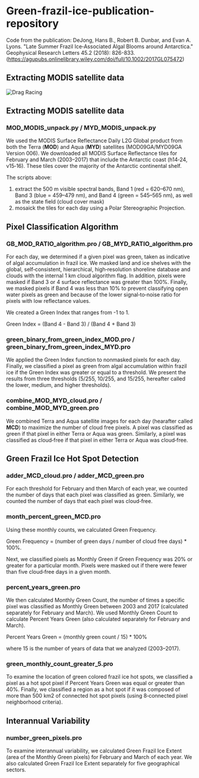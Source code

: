 # Green-frazil-ice-publication-repository
Code from the publication: DeJong, Hans B., Robert B. Dunbar, and Evan A. Lyons. "Late Summer Frazil Ice‐Associated Algal Blooms around Antarctica." Geophysical Research Letters 45.2 (2018): 826-833. (https://agupubs.onlinelibrary.wiley.com/doi/full/10.1002/2017GL075472)

## Extracting MODIS satellite data
![Drag Racing](Figures/Fig1_Landsat.png)

## Extracting MODIS satellite data
### MOD_MODIS_unpack.py / MYD_MODIS_unpack.py

We used the MODIS Surface Reflectance Daily L2G Global product from both the Terra (**MOD**) and Aqua (**MYD**) satellites (MOD09GA/MYD09GA Version 006). We downloaded all MODIS Surface Reflectance tiles for February and March (2003–2017) that include the Antarctic coast (h14‐24, v15‐16). These tiles cover the majority of the Antarctic continental shelf.

The scripts above:
1. extract the 500 m visible spectral bands, Band 1 (red = 620–670 nm), Band 3 (blue = 459–479 nm), and Band 4 (green = 545–565 nm), as well as the state field (cloud cover mask)
2. mosaick the tiles for each day using a Polar Stereographic Projection.

## Pixel Classification Algorithm

### GB_MOD_RATIO_algorithm.pro / GB_MYD_RATIO_algorithm.pro 

For each day, we determined if a given pixel was green, taken as indicative of algal accumulation in frazil ice. We masked land and ice shelves with the global, self‐consistent, hierarchical, high‐resolution shoreline database and clouds with the internal 1 km cloud algorithm flag. In addition, pixels were masked if Band 3 or 4 surface reflectance was greater than 100%. Finally, we masked pixels if Band 4 was less than 10% to prevent classifying open water pixels as green and because of the lower signal‐to‐noise ratio for pixels with low reflectance values.

We created a Green Index that ranges from -1 to 1.

Green Index = (Band 4 - Band 3) / (Band 4 + Band 3)

### green_binary_from_green_index_MOD.pro / green_binary_from_green_index_MYD.pro

We applied the Green Index function to nonmasked pixels for each day. Finally, we classified a pixel as green from algal accumulation within frazil ice if the Green Index was greater or equal to a threshold. We present the results from three thresholds (5/255, 10/255, and 15/255, hereafter called the lower, medium, and higher thresholds). 


###  combine_MOD_MYD_cloud.pro / combine_MOD_MYD_green.pro
We combined Terra and Aqua satellite images for each day (hearafter called **MCD**) to maximize the number of cloud free pixels. A pixel was classified as green if that pixel in either Terra or Aqua was green. Similarly, a pixel was classified as cloud‐free if that pixel in either Terra or Aqua was cloud‐free.

## Green Frazil Ice Hot Spot Detection

### adder_MCD_cloud.pro / adder_MCD_green.pro

For each threshold for February and then March of each year, we counted the number of days that each pixel was classified as green. Similarly, we counted the number of days that each pixel was cloud‐free.

### month_percent_green_MCD.pro
Using these monthly counts, we calculated Green Frequency.

Green Frequency = (number of green days / number of cloud free days) * 100%.

Next, we classified pixels as Monthly Green if Green Frequency was 20% or greater for a particular month. Pixels were masked out if there were fewer than five cloud‐free days in a given month. 

### percent_years_green.pro
We then calculated Monthly Green Count, the number of times a specific pixel was classified as Monthly Green between 2003 and 2017 (calculated separately for February and March). We used Monthly Green Count to calculate Percent Years Green (also calculated separately for February and March).

Percent Years Green = (monthly green count / 15) * 100%

where 15 is the number of years of data that we analyzed (2003–2017).

### green_monthly_count_greater_5.pro
To examine the location of green colored frazil ice hot spots, we classified a pixel as a hot spot pixel if Percent Years Green was equal or greater than 40%. Finally, we classified a region as a hot spot if it was composed of more than 500 km2 of connected hot spot pixels (using 8‐connected pixel neighborhood criteria).

## Interannual Variability

### number_green_pixels.pro
To examine interannual variability, we calculated Green Frazil Ice Extent (area of the Monthly Green pixels) for February and March of each year. We also calculated Green Frazil Ice Extent separately for five geographical sectors.







